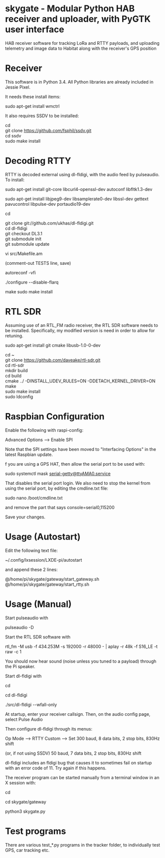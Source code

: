 # skygate - Modular Python HAB receiver and uploader, with PyGTK user interface

HAB receiver software for tracking LoRa and RTTY payloads, and uploading telemetry and image data to Habitat along with the receiver's GPS position


Receiver
========

This software is in Python 3.4.  All Python libraries are already included in Jessie Pixel.

It needs these install items:

sudo apt-get install wmctrl


It also requires SSDV to be installed:

cd  
git clone https://github.com/fsphil/ssdv.git  
cd ssdv  
sudo make install  

 
Decoding RTTY
=============

RTTY is decoded external using dl-fldigi, with the audio feed by pulseaudio.  To install:

sudo apt-get install git-core libcurl4-openssl-dev autoconf libfltk1.3-dev

sudo apt-get install libjpeg9-dev libsamplerate0-dev libssl-dev gettext pavucontrol libpulse-dev portaudio19-dev

cd

git clone git://github.com/ukhas/dl-fldigi.git  
cd dl-fldigi  
git checkout DL3.1  
git submodule init  
git submodule update  

vi src/Makefile.am

(comment-out TESTS line, save)

autoreconf -vfi

./configure --disable-flarq

make
sudo make install


RTL SDR
=======

Assuming use of an RTL_FM radio receiver, the RTL SDR software needs to be installed.  Specifically, my modified version is need in order to allow for retuning.

sudo apt-get install git cmake libusb-1.0-0-dev

cd ~  
git clone https://github.com/daveake/rtl-sdr.git  
cd rtl-sdr  
mkdir build  
cd build  
cmake ../ -DINSTALL_UDEV_RULES=ON -DDETACH_KERNEL_DRIVER=ON  
make  
sudo make install  
sudo ldconfig  


Raspbian Configuration
======================

Enable the following with raspi-config:

Advanced Options --> Enable SPI

Note that the SPI settings have been moved to "Interfacing Options" in the latest Raspbian update.


f you are using a GPS HAT, then allow the serial port to be used with:

sudo systemctl mask serial-getty@ttyAMA0.service

That disables the serial port login.  We also need to stop the kernel from using the serial port, by editing the cmdline.txt file:

sudo nano /boot/cmdline.txt

and remove the part that says console=serial0,115200

Save your changes.


Usage (Autostart)
=================

Edit the following text file:

~/.config/lxsession/LXDE-pi/autostart

and append these 2 lines:

@/home/pi/skygate/gateway/start_gateway.sh  
@/home/pi/skygate/gateway/start_rtty.sh


Usage (Manual)
==============

Start pulseaudio with

pulseaudio -D

Start the RTL SDR software with

rtl_fm -M usb -f 434.253M -s 192000 -r 48000 - | aplay -r 48k -f S16_LE -t raw -c 1

You should now hear sound (noise unless you tuned to a payload) through the Pi speaker.

Start dl-fldigi with

cd

cd dl-fldigi

./src/dl-fldigi --wfall-only

At startup, enter your receiver callsign.  Then, on the audio config page, select Pulse Audio

Then configure dl-fldigi through its menus:

Op Mode --> RTTY Custom --> Set 300 baud, 8 data bits, 2 stop bits, 830Hz shift

(or, if not using SSDV) 50 baud, 7 data bits, 2 stop bits, 830Hz shift


dl-fldigi includes an fldigi bug that causes it to sometimes fail on startup with an error code of 11.  Try again if this happens.


The receiver program can be started manually from a terminal window in an X session with:

cd

cd skygate/gateway

python3 skygate.py


Test programs
=============

There are various test_*.py programs in the tracker folder, to individually test GPS, car tracking etc.


